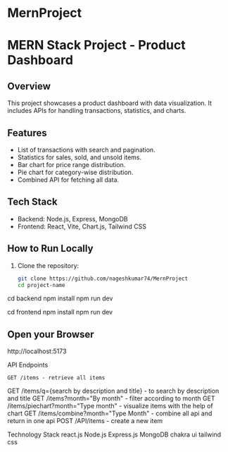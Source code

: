 # MernProject
# MERN Stack Project - Product Dashboard

## Overview
This project showcases a product dashboard with data visualization. It includes APIs for handling transactions, statistics, and charts.

## Features
- List of transactions with search and pagination.
- Statistics for sales, sold, and unsold items.
- Bar chart for price range distribution.
- Pie chart for category-wise distribution.
- Combined API for fetching all data.

## Tech Stack
- Backend: Node.js, Express, MongoDB
- Frontend: React, Vite, Chart.js, Tailwind CSS

## How to Run Locally
1. Clone the repository:
   ```bash
   git clone https://github.com/nageshkumar74/MernProject
   cd project-name

cd backend
npm install
npm run dev

cd frontend
npm install
npm run dev
## Open your Browser

http://localhost:5173

API Endpoints

    GET /items - retrieve all items
GET /items/q={search by description and title} - to search by description and title
GET /items?month="By month" - filter according to month
GET /items/piechart?month="Type month" - visualize items with the help of chart
GET /items/combine?month="Type Month" - combine all api and return in one api POST /API/items - create a new item

Technology Stack
react.js
Node.js
Express.js
MongoDB
chakra ui
tailwind css
